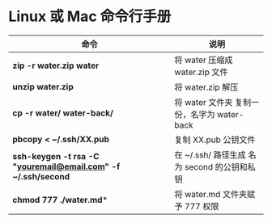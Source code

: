 # Linux 或 Mac 命令行手册

| 命令 | 说明 |
|--|--|
| **zip -r water.zip water**| 将 water 压缩成 water.zip 文件 |
| **unzip water.zip** | 将 water.zip 解压 |
| **cp -r water/ water-back/** | 将 water 文件夹 复制一份，名字为 water-back |
| **pbcopy < ~/.ssh/XX.pub** | 复制 XX.pub 公钥文件 |
| **ssh-keygen -t rsa -C "youremail@email.com" -f ~/.ssh/second** | 在 ~/.ssh/ 路径生成 名为 second 的公钥和私钥 |
| **chmod 777 ./water.md*** | 将 water.md 文件夹赋予 777 权限 |